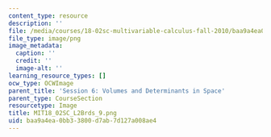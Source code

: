```yaml
---
content_type: resource
description: ''
file: /media/courses/18-02sc-multivariable-calculus-fall-2010/baa9a4ea0bb33800d7ab7d127a008ae4_MIT18_02SC_L2Brds_9.png
file_type: image/png
image_metadata:
  caption: ''
  credit: ''
  image-alt: ''
learning_resource_types: []
ocw_type: OCWImage
parent_title: 'Session 6: Volumes and Determinants in Space'
parent_type: CourseSection
resourcetype: Image
title: MIT18_02SC_L2Brds_9.png
uid: baa9a4ea-0bb3-3800-d7ab-7d127a008ae4
---
```


